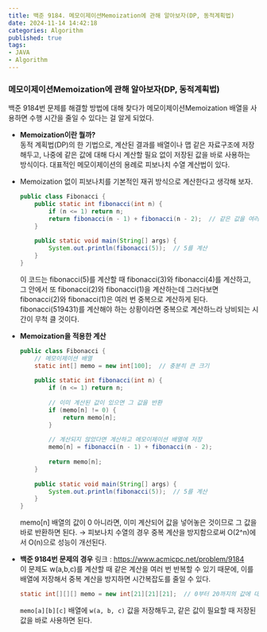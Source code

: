 ```yaml
---
title: 백준 9184. 메모이제이션Memoization에 관해 알아보자(DP, 동적계획법)    
date: 2024-11-14 14:42:18
categories: Algorithm       
published: true 
tags:
- JAVA   
- Algorithm       
---  
```


### 메모이제이션Memoization에 관해 알아보자(DP, 동적계획법) 

백준 9184번 문제를 해결할 방법에 대해 찾다가 메모이제이션Memoization 배열을 사용하면 수행 시간을 줄일 수 있다는 걸 알게 되었다.  

- **Memoization이란 뭘까?**  
동적 계획법(DP)의 한 기법으로, 계산된 결과를 배열이나 맵 같은 자료구조에 저장해두고, 나중에 같은 값에 대해 다시 계산할 필요 없이 저장된 값을 바로 사용하는 방식이다. 
대표적인 메모이제이션의 용례로 피보나치 수열 계산법이 있다.
- Memoization 없이 피보나치를 기본적인 재귀 방식으로 계산한다고 생각해 보자.
    
    ```java
    public class Fibonacci {
        public static int fibonacci(int n) {
            if (n <= 1) return n;
            return fibonacci(n - 1) + fibonacci(n - 2);  // 같은 값을 여러 번 계산함
        }
        
        public static void main(String[] args) {
            System.out.println(fibonacci(5));  // 5를 계산
        }
    }
    ```
    
    이 코드는 fibonacci(5)를 계산할 때 fibonacci(3)와 fibonacci(4)를 계산하고, 그 안에서 또 fibonacci(2)와 fibonacci(1)을 계산하는데 그러다보면 fibonacci(2)와 fibonacci(1)은 여러 번 중복으로 계산하게 된다. 
    fibonacci(519431)를 계산해야 하는 상황이라면 중복으로 계산하느라 낭비되는 시간이 무척 클 것이다. 
    
- **Memoization을 적용한 계산**
    
    ```java
    public class Fibonacci {
        // 메모이제이션 배열
        static int[] memo = new int[100];  // 충분히 큰 크기
        
        public static int fibonacci(int n) {
            if (n <= 1) return n;
            
            // 이미 계산된 값이 있으면 그 값을 반환
            if (memo[n] != 0) {
                return memo[n];
            }
            
            // 계산되지 않았다면 계산하고 메모이제이션 배열에 저장
            memo[n] = fibonacci(n - 1) + fibonacci(n - 2);
            
            return memo[n];
        }
        
        public static void main(String[] args) {
            System.out.println(fibonacci(5));  // 5를 계산
        }
    }
    
    ```
    
    memo[n] 배열의 값이 0 아니라면, 이미 계산되어 값을 넣어놓은 것이므로 그 값을 바로 반환하면 된다. 
    → 피보나치 수열의 경우 중복 계산을 방지함으로써 O(2^n)에서 O(n)으로 성능이 개선된다. 
    
- **백준 9184번 문제의 경우** 
링크 : https://www.acmicpc.net/problem/9184  
이 문제도 w(a,b,c)를 계산할 때 같은 계산을 여러 번 반복할 수 있기 때문에, 이를 배열에 저장해서 중복 계산을 방지하면 시간복잡도를 줄일 수 있다.
    
    ```java
    static int[][][] memo = new int[21][21][21];  // 0부터 20까지의 값에 대해 저장 
    ```
    
    `memo[a][b][c]` 배열에 `w(a, b, c)` 값을 저장해두고, 같은 값이 필요할 때 저장된 값을 바로 사용하면 된다.